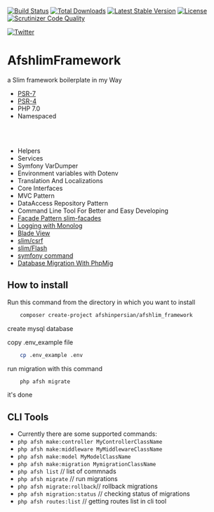 [![Build Status](https://travis-ci.org/afshinpersian/afshlim_framework.svg?branch=master)](https://travis-ci.org/afshinpersian/afshlim_framework)
[![Total Downloads](https://poser.pugx.org/afshinpersian/afshlim_framework/downloads)](https://packagist.org/packages/afshinpersian/afshlim_framework)
[![Latest Stable Version](https://poser.pugx.org/afshinpersian/afshlim_framework/v/stable)](https://packagist.org/packages/afshinpersian/afshlim_framework)
[![License](https://poser.pugx.org/afshinpersian/afshlim_framework/license)](https://packagist.org/packages/afshinpersian/afshlim_framework)[![Scrutinizer Code Quality](https://scrutinizer-ci.com/g/afshinpersian/afshlim_framework/badges/quality-score.png?b=master)](https://scrutinizer-ci.com/g/afshinpersian/afshlim_framework/?branch=master)

[![Twitter](https://img.shields.io/twitter/url/https/github.com/afshinpersian/afshlim_framework.svg?style=social)](https://twitter.com/intent/tweet?text=Wow:&url=https%3A%2F%2Fgithub.com%2Fafshinpersian%2Fafshlim_framework)

# AfshlimFramework
a Slim framework boilerplate in my Way
- [PSR-7](http://www.php-fig.org/psr/psr-7/ "PHP Framework Interop Group")
- [PSR-4](http://www.php-fig.org/psr/psr-4/ "PHP Framework Interop Group")
- PHP 7.0
- Namespaced

<br><br>

* Helpers
* Services
* Symfony VarDumper
* Environment variables with Dotenv
* Translation And Localizations
* Core Interfaces
* MVC Pattern
* DataAccess Repository Pattern
* Command Line Tool For Better and Easy Developing 
* [Facade Pattern slim-facades](https://github.com/zhshize/slim-facades)
* [Logging with Monolog](https://github.com/Seldaek/monolog)
* [Blade View](https://github.com/rubellum/Slim-Blade-View)
* [slim/csrf](https://github.com/slimphp/Slim-Csrf)
* [slim/Flash](https://github.com/slimphp/Slim-Flash)
* [symfony command](https://github.com/symfony/console/blob/master/Command/Command.php)
* [Database Migration With PhpMig](https://github.com/davedevelopment/phpmig)

## How to install
Run this command from the directory in which you want to install
```bash
    composer create-project afshinpersian/afshlim_framework
```

create mysql database

copy .env_example file

```bash
    cp .env_example .env
```
run migration with this command
```bash
    php afsh migrate
```
it's done

## CLI Tools
* Currently there are some supported commands:
* `php afsh make:controller MyControllerClassName`
* `php afsh make:middleware MyMiddlewareClassName`
* `php afsh make:model MyModelClassName`
* `php afsh make:migration MymigrationClassName`
* `php afsh list` // list of commnads
* `php afsh migrate` // run migrations
* `php afsh migrate:rollback`// rollback migrations
* `php afsh migration:status` // checking status of migrations
* `php afsh routes:list` // getting routes list in cli tool



